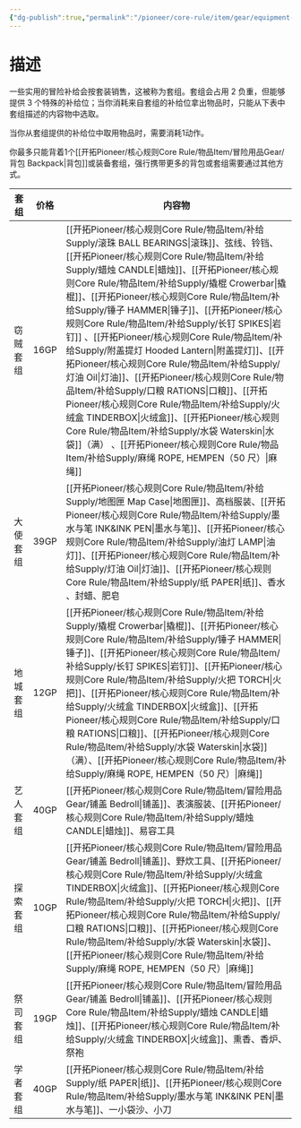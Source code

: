 ```yaml
---
{"dg-publish":true,"permalink":"/pioneer/core-rule/item/gear/equipment-pack/"}
---
```


# 描述
一些实用的冒险补给会按套装销售，这被称为套组。套组会占用 2 负重，但能够提供 3 个特殊的补给位；当你消耗来自套组的补给位拿出物品时，只能从下表中套组描述的内容物中选取。

当你从套组提供的补给位中取用物品时，需要消耗1动作。

你最多只能背着1个[[开拓Pioneer/核心规则Core Rule/物品Item/冒险用品Gear/背包 Backpack\|背包]]或装备套组，强行携带更多的背包或套组需要通过其他方式。

| 套组   | 价格   | 内容物                                                                                                                                                                                                                                                      |
| ---- | ---- | -------------------------------------------------------------------------------------------------------------------------------------------------------------------------------------------------------------------------------------------------------- |
| 窃贼套组 | 16GP | [[开拓Pioneer/核心规则Core Rule/物品Item/补给Supply/滚珠 BALL BEARINGS\|滚珠]]、弦线、铃铛、[[开拓Pioneer/核心规则Core Rule/物品Item/补给Supply/蜡烛 CANDLE\|蜡烛]]、[[开拓Pioneer/核心规则Core Rule/物品Item/补给Supply/撬棍 Crowerbar\|撬棍]]、[[开拓Pioneer/核心规则Core Rule/物品Item/补给Supply/锤子 HAMMER\|锤子]]、[[开拓Pioneer/核心规则Core Rule/物品Item/补给Supply/长钉 SPIKES\|岩钉]] 、[[开拓Pioneer/核心规则Core Rule/物品Item/补给Supply/附盖提灯 Hooded Lantern\|附盖提灯]]、[[开拓Pioneer/核心规则Core Rule/物品Item/补给Supply/灯油 Oil\|灯油]]、[[开拓Pioneer/核心规则Core Rule/物品Item/补给Supply/口粮 RATIONS\|口粮]]、[[开拓Pioneer/核心规则Core Rule/物品Item/补给Supply/火绒盒 TINDERBOX\|火绒盒]]、[[开拓Pioneer/核心规则Core Rule/物品Item/补给Supply/水袋 Waterskin\|水袋]]（满） 、[[开拓Pioneer/核心规则Core Rule/物品Item/补给Supply/麻绳 ROPE, HEMPEN（50 尺）\|麻绳]] |
| 大使套组 | 39GP | [[开拓Pioneer/核心规则Core Rule/物品Item/补给Supply/地图匣 Map Case\|地图匣]]、高档服装、[[开拓Pioneer/核心规则Core Rule/物品Item/补给Supply/墨水与笔 INK&INK PEN\|墨水与笔]]、[[开拓Pioneer/核心规则Core Rule/物品Item/补给Supply/油灯 LAMP\|油灯]]、[[开拓Pioneer/核心规则Core Rule/物品Item/补给Supply/灯油 Oil\|灯油]]、[[开拓Pioneer/核心规则Core Rule/物品Item/补给Supply/纸 PAPER\|纸]]、香水 、封蜡、肥皂                                                                                                                                            |
| 地城套组 | 12GP | [[开拓Pioneer/核心规则Core Rule/物品Item/补给Supply/撬棍 Crowerbar\|撬棍]]、[[开拓Pioneer/核心规则Core Rule/物品Item/补给Supply/锤子 HAMMER\|锤子]]、[[开拓Pioneer/核心规则Core Rule/物品Item/补给Supply/长钉 SPIKES\|岩钉]]、[[开拓Pioneer/核心规则Core Rule/物品Item/补给Supply/火把 TORCH\|火把]]、[[开拓Pioneer/核心规则Core Rule/物品Item/补给Supply/火绒盒 TINDERBOX\|火绒盒]]、[[开拓Pioneer/核心规则Core Rule/物品Item/补给Supply/口粮 RATIONS\|口粮]]、[[开拓Pioneer/核心规则Core Rule/物品Item/补给Supply/水袋 Waterskin\|水袋]]（满）、[[开拓Pioneer/核心规则Core Rule/物品Item/补给Supply/麻绳 ROPE, HEMPEN（50 尺）\|麻绳]]                                                                                |
| 艺人套组 | 40GP | [[开拓Pioneer/核心规则Core Rule/物品Item/冒险用品Gear/铺盖 Bedroll\|铺盖]]、表演服装、[[开拓Pioneer/核心规则Core Rule/物品Item/补给Supply/蜡烛 CANDLE\|蜡烛]]、易容工具                                                                                                                                                                                                           |
| 探索套组 | 10GP | [[开拓Pioneer/核心规则Core Rule/物品Item/冒险用品Gear/铺盖 Bedroll\|铺盖]]、野炊工具、[[开拓Pioneer/核心规则Core Rule/物品Item/补给Supply/火绒盒 TINDERBOX\|火绒盒]]、[[开拓Pioneer/核心规则Core Rule/物品Item/补给Supply/火把 TORCH\|火把]]、[[开拓Pioneer/核心规则Core Rule/物品Item/补给Supply/口粮 RATIONS\|口粮]]、[[开拓Pioneer/核心规则Core Rule/物品Item/补给Supply/水袋 Waterskin\|水袋]]、[[开拓Pioneer/核心规则Core Rule/物品Item/补给Supply/麻绳 ROPE, HEMPEN（50 尺）\|麻绳]]                                                                                                                    |
| 祭司套组 | 19GP | [[开拓Pioneer/核心规则Core Rule/物品Item/冒险用品Gear/铺盖 Bedroll\|铺盖]]、[[开拓Pioneer/核心规则Core Rule/物品Item/补给Supply/蜡烛 CANDLE\|蜡烛]]、[[开拓Pioneer/核心规则Core Rule/物品Item/补给Supply/火绒盒 TINDERBOX\|火绒盒]]、熏香、香炉、祭袍                                                                                                                                                                                     |
| 学者套组 | 40GP | [[开拓Pioneer/核心规则Core Rule/物品Item/补给Supply/纸 PAPER\|纸]]、[[开拓Pioneer/核心规则Core Rule/物品Item/补给Supply/墨水与笔 INK&INK PEN\|墨水与笔]]、一小袋沙、小刀                                                                                                                                                                                                        |

